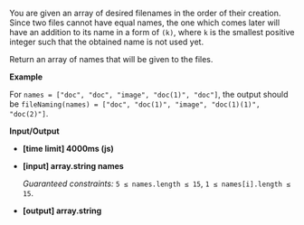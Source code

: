 ﻿You are given an array of desired filenames in the order of their creation. Since two files cannot have equal names, the one which comes later will have an addition to its name in a form of `(k)`, where `k` is the smallest positive integer such that the obtained name is not used yet.

Return an array of names that will be given to the files.

**Example**

For `names = ["doc", "doc", "image", "doc(1)", "doc"]`, the output should be
`fileNaming(names) = ["doc", "doc(1)", "image", "doc(1)(1)", "doc(2)"]`.

**Input/Output**

*   **[time limit] 4000ms (js)**

*   **[input] array.string names**

    _Guaranteed constraints:_
    `5 ≤ names.length ≤ 15`,
    `1 ≤ names[i].length ≤ 15`.

*   **[output] array.string**